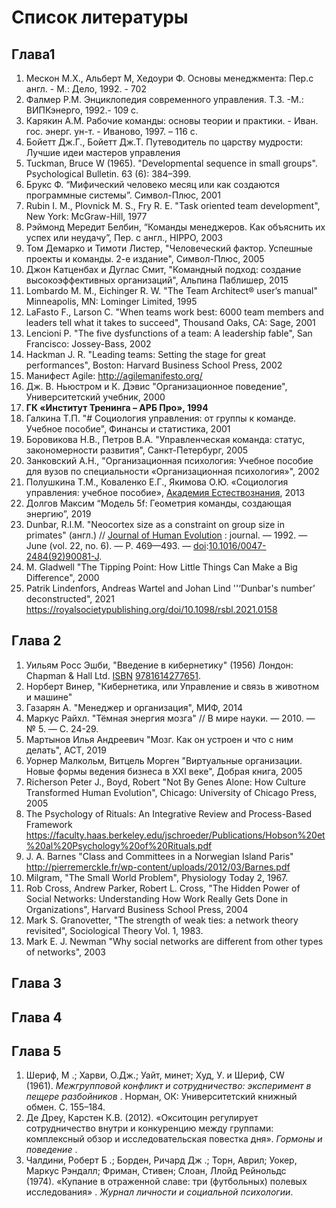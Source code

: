 # Список литературы

## Глава1

1. Мескон М.Х., Альбеpт М, Хедоуpи Ф. Основы менеджмента: Пеp.с англ. - М.: Дело, 1992. - 702 
2. Фалмер Р.М. Энциклопедия современного управления. Т.3. -М.: ВИПКэнерго, 1992.- 109 с.
3. Карякин А.М. Рабочие команды: основы теории и практики. - Иван. гос. энерг. ун-т. - Иваново, 1997. – 116 с.
4. Бойетт Дж.Г., Бойетт Дж.Т. Путеводитель по царству мудрости: Лучшие идеи мастеров управления
5. Tuckman, Bruce W (1965). "Developmental sequence in small groups". Psychological Bulletin. 63 (6): 384–399.
6. Брукс Ф. “Мифический человеко месяц или как создаются программные системы”. Символ-Плюс, 2001
7. Rubin I. M., Plovnick M. S., Fry R. E. "Task oriented team development", New York: McGraw-Hill, 1977
8. Рэймонд Мередит Белбин, “Команды менеджеров. Как объяснить их успех или неудачу”, Пер. с англ., HIPPO, 2003
9. Том Демарко и Тимоти Листер, "Человеческий фактор. Успешные проекты и команды. 2-е издание", Символ-Плюс, 2005
10. Джон Катценбах и Дуглас Смит, "Командный подход: создание высокоэффективных организаций", Альпина Паблишер, 2015
11. Lombardo M. M., Eichinger R. W. "The Team Architect® user’s manual" Minneapolis, MN: Lominger Limited, 1995
12. LaFasto F., Larson С. "When teams work best: 6000 team members
    and leaders tell what it takes to succeed", Thousand Oaks, CA: Sage, 2001
13. Lencioni P. "The five dysfunctions of a team: A leadership fable", San
    Francisco: Jossey-Bass, 2002
14. Hackman J. R. "Leading teams: Setting the stage for great performances", Boston: Harvard Business School Press, 2002
15. Манифест Agile: http://agilemanifesto.org/
16. Дж. В. Ньюстром и К. Дэвис "Организационное поведение", Университетский учебник, 2000
17. **ГК «Институт Тренинга – АРБ Про», 1994**
18. Галкина Т.П. "# Социология управления: от группы к команде. Учебное пособие", Финансы и статистика, 2001
19. Боровикова Н.В., Петров В.А. "Управленческая команда: статус, закономерности развития", Санкт-Петербург, 2005
20. Занковский А.Н., "Организационная психология: Учебное пособие для вузов по специальности «Организационная психология»", 2002
21. Полушкина Т.М., Коваленко Е.Г., Якимова О.Ю. «Социология управления: учебное пособие», [Академия Естествознания](http://express.rae.ru/), 2013
22. Долгов Максим “Модель 5f: Геометрия команды, создающая энергию”, 2019
23. Dunbar, R.I.M. "Neocortex size as a constraint on group size in primates" (англ.) // [Journal of Human Evolution](https://ru.wikipedia.org/wiki/Journal_of_Human_Evolution "Journal of Human Evolution") : journal. — 1992. — June (vol. 22, no. 6). — P. 469—493. — [doi](https://ru.wikipedia.org/wiki/Doi "Doi"):[10.1016/0047-2484(92)90081-J](https://dx.doi.org/10.1016%2F0047-2484%2892%2990081-J).
24. M. Gladwell "The Tipping Point: How Little Things Can Make a Big Difference", 2000
25. Patrik Lindenfors, Andreas Wartel and Johan Lind ''‘Dunbar's number’ deconstructed", 2021 https://royalsocietypublishing.org/doi/10.1098/rsbl.2021.0158

## Глава 2

1. Уильям Росс Эшби, "Введение в кибернетику" (1956) Лондон: Chapman & Hall Ltd. [ISBN](https://translated.turbopages.org/proxy_u/en-ru.ru.4905f7a1-6481a955-33490705-74722d776562/https/en.wikipedia.org/wiki/ISBN_(identifier) "ISBN (идентификатор)") [9781614277651](https://translated.turbopages.org/proxy_u/en-ru.ru.4905f7a1-6481a955-33490705-74722d776562/https/en.wikipedia.org/wiki/Special:BookSources/9781614277651 "Специальный раздел:Книжные источники/9781614277651").
2. Норберт Винер, "Кибернетика, или Управление и связь в животном и машине"
3. Газарян А. "Менеджер и организация", МИФ, 2014
4. Маркус Райхл. "Тёмная энергия мозга" // В мире науки. — 2010. — № 5. — С. 24-29.
5. Мартынов Илья Андреевич "Мозг. Как он устроен и что с ним делать", АСТ, 2019
6. Уорнер Малкольм, Витцель Морген "Виртуальные организации. Новые формы ведения бизнеса в XXI веке", Добрая книга, 2005
7. Richerson Peter J., Boyd, Robert "Not By Genes Alone: How Culture Transformed Human Evolution", Chicago: University of Chicago Press, 2005
8. The Psychology of Rituals: An Integrative Review and Process-Based Framework https://faculty.haas.berkeley.edu/jschroeder/Publications/Hobson%20et%20al%20Psychology%20of%20Rituals.pdf
9. J. A. Barnes "Class and Committees in a Norwegian Island Paris" http://pierremerckle.fr/wp-content/uploads/2012/03/Barnes.pdf
10. Milgram, "The Small World Problem", Physiology Today 2, 1967.
11. Rob Cross, Andrew Parker, Robert L. Cross, "The Hidden Power of Social Networks: Understanding How Work Really Gets Done in Organizations", Harvard Business School Press, 2004
12. Mark S. Granovetter, "The strength of weak ties: a network theory revisited", Sociological Theory Vol. 1, 1983.
13. Mark E. J. Newman "Why social networks are different from other types of networks", 2003

## Глава 3

## Глава 4

## Глава 5

1. Шериф, М .; Харви, О.Дж.; Уайт, минет; Худ, У. и Шериф, CW (1961). *Межгрупповой конфликт и сотрудничество: эксперимент в пещере разбойников* . Норман, ОК: Университетский книжный обмен. С. 155–184.
2. Де Дреу, Карстен К.В. (2012). «Окситоцин регулирует сотрудничество внутри и конкуренцию между группами: комплексный обзор и исследовательская повестка дня». *Гормоны и поведение* .
3. Чалдини, Роберт Б .; Борден, Ричард Дж .; Торн, Аврил; Уокер, Маркус Рэндалл; Фриман, Стивен; Слоан, Ллойд Рейнольдс (1974). «Купание в отраженной славе: три (футбольных) полевых исследования» . *Журнал личности и социальной психологии*.